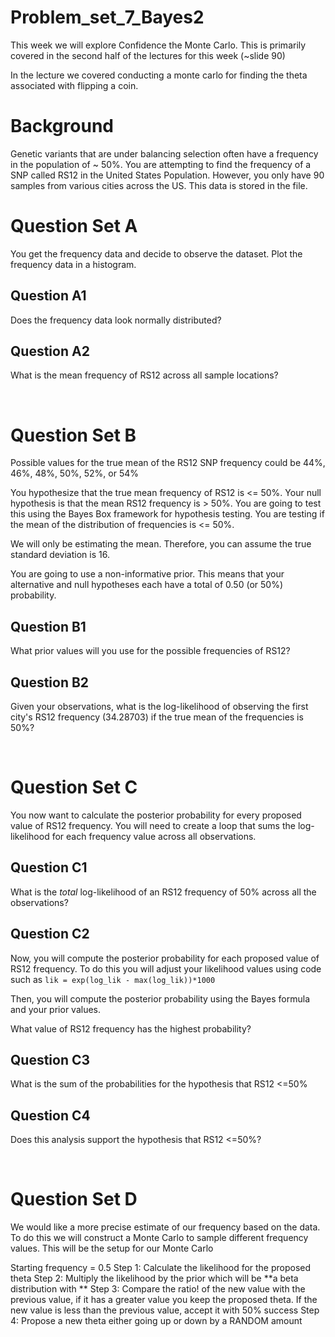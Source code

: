 # Problem_set_7_Bayes2

This week we will explore Confidence the Monte Carlo. This is primarily covered in the second half of the lectures for this week (~slide 90)

In the lecture we covered conducting a monte carlo for finding the theta associated with flipping a coin. 


# Background

Genetic variants that are under balancing selection often have a frequency in the population of ~ 50%. You are attempting to find the frequency of a SNP called RS12 in the United States Population. However, you only have 90 samples from various cities across the US. This data is stored in the file. 

# Question Set A

You get the frequency data and decide to observe the dataset. Plot the frequency data in a histogram.

## Question A1
Does the frequency data look normally distributed?

## Question A2
What is the mean frequency of RS12 across all sample locations? 

&nbsp;

# Question Set B 

Possible values for the true mean of the RS12 SNP frequency could be 44%, 46%, 48%, 50%, 52%, or 54%

You hypothesize that the true mean frequency of RS12 is <= 50%. Your null hypothesis is that the mean RS12 frequency is > 50%. You are going to test this using the Bayes Box framework for hypothesis testing. You are testing if the mean of the distribution of frequencies is <= 50%. 

We will only be estimating the mean. Therefore, you can assume the true standard deviation is 16.

You are going to use a non-informative prior. This means that your alternative and null hypotheses each have a total of 0.50 (or 50%) probability. 

## Question B1 

What prior values will you use for the possible frequencies of RS12?

## Question B2 

Given your observations, what is the log-likelihood of observing the first city's RS12 frequency (34.28703) if the true mean of the frequencies is 50%?

&nbsp;

# Question Set C

You now want to calculate the posterior probability for every proposed value of RS12 frequency. You will need to create a loop that sums the log-likelihood for each frequency value across all observations. 

## Question C1 

What is the _total_ log-likelihood of an RS12 frequency of 50% across all the observations? 

## Question C2

Now, you will compute the posterior probability for each proposed value of RS12 frequency. To do this you will adjust your likelihood values using code such as ```lik = exp(log_lik - max(log_lik))*1000```

Then, you will compute the posterior probability using the Bayes formula and your prior values. 

What value of RS12 frequency has the highest probability? 

## Question C3

What is the sum of the probabilities for the hypothesis that RS12 <=50%

## Question C4

Does this analysis support the hypothesis that RS12 <=50%?

&nbsp;

# Question Set D

We would like a more precise estimate of our frequency based on the data. To do this we will construct a Monte Carlo to sample different frequency values. This will be the setup for our Monte Carlo 

Starting frequency = 0.5
Step 1: Calculate the likelihood for the proposed theta
Step 2: Multiply the likelihood by the prior which will be **a beta distribution with **
Step 3: Compare the ratio! of the new value with the previous value, if it has a greater value you keep the proposed theta. 
If the new value is less than the previous value, accept it with 50% success
Step 4: Propose a new theta either going up or down by a RANDOM amount



